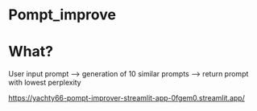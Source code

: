# Pompt_improve

# What?

User input prompt --> generation of 10 similar prompts --> return prompt with lowest perplexity

https://yachty66-pompt-improver-streamlit-app-0fgem0.streamlit.app/
